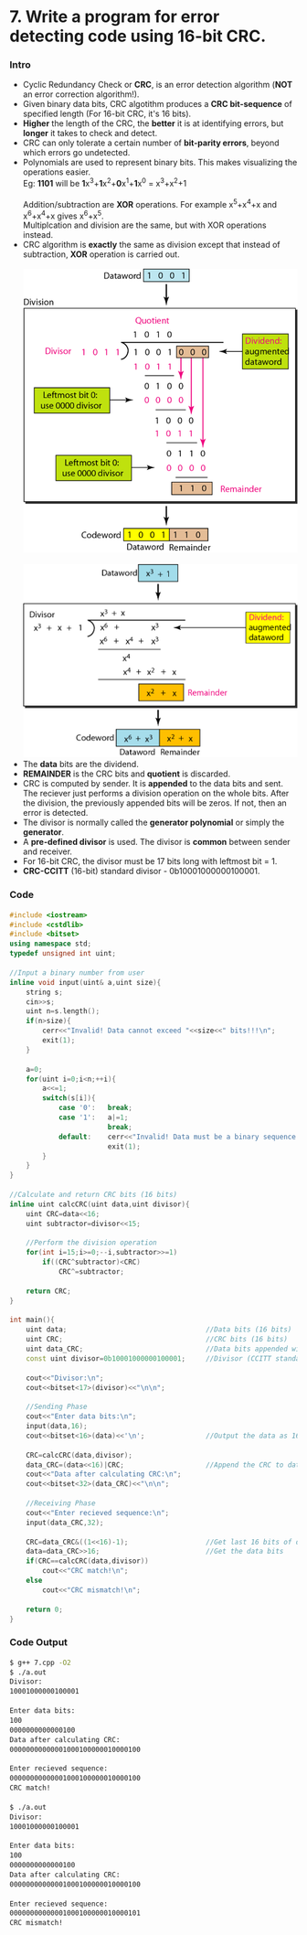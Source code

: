 # 7. Write a program for error detecting code using 16-bit CRC.

### Intro

* Cyclic Redundancy Check or **CRC**, is an error detection algorithm (**NOT** an error correction algorithm!).
* Given binary data bits, CRC algotithm produces a **CRC bit-sequence** of specified length (For 16-bit CRC, it's 16 bits).
* **Higher** the length of the CRC, the **better** it is at identifying errors, but **longer** it takes to check and detect.
* CRC can only tolerate a certain number of **bit-parity errors**, beyond which errors go undetected.
* Polynomials are used to represent binary bits. This makes visualizing the operations easier.<br>
	Eg:	**1101** will be **1**x<sup>3</sup>+**1**x<sup>2</sup>+**0**x<sup>1</sup>+**1**x<sup>0</sup> = x<sup>3</sup>+x<sup>2</sup>+1<br><br>
	Addition/subtraction are **XOR** operations. For example x<sup>5</sup>+x<sup>4</sup>+x and x<sup>6</sup>+x<sup>4</sup>+x gives x<sup>6</sup>+x<sup>5</sup>.<br>
	Multiplcation and division are the same, but with XOR operations instead.
* CRC algorithm is **exactly** the same as division except that instead of subtraction, **XOR** operation is carried out.
	<br><br><img src="../Images/7-1.png?raw=true" width="480px">
	<br><br><img src="../Images/7-2.png?raw=true" width="480px">
* The **data** bits are the dividend.
* **REMAINDER** is the CRC bits and **quotient** is discarded.
* CRC is computed by sender. It is **appended** to the data bits and sent. The reciever just performs a division operation on the whole bits. After the division, the previously appended bits will be zeros. If not, then an error is detected.
* The divisor is normally called the **generator polynomial** or simply the **generator**.
* A **pre-defined divisor** is used. The divisor is **common** between sender and receiver.
* For 16-bit CRC, the divisor must be 17 bits long with leftmost bit = 1.
* **CRC-CCITT** (16-bit) standard divisor - 0b10001000000100001.

### Code

```c++
#include <iostream>
#include <cstdlib>
#include <bitset>
using namespace std;
typedef unsigned int uint;

//Input a binary number from user
inline void input(uint& a,uint size){
    string s;
    cin>>s;
    uint n=s.length();
    if(n>size){
        cerr<<"Invalid! Data cannot exceed "<<size<<" bits!!!\n";
        exit(1);
    }

    a=0;
    for(uint i=0;i<n;++i){
        a<<=1;
        switch(s[i]){
            case '0':   break;
            case '1':   a|=1;
                        break;
            default:    cerr<<"Invalid! Data must be a binary sequence!!!\n";
                        exit(1);
        }
    }
}

//Calculate and return CRC bits (16 bits)
inline uint calcCRC(uint data,uint divisor){
    uint CRC=data<<16;
    uint subtractor=divisor<<15;

    //Perform the division operation
    for(int i=15;i>=0;--i,subtractor>>=1)
        if((CRC^subtractor)<CRC)
            CRC^=subtractor;

    return CRC;
}

int main(){
    uint data;                                  //Data bits (16 bits)
    uint CRC;                                   //CRC bits (16 bits)
    uint data_CRC;                              //Data bits appended with CRC bits (16+16 bits)
    const uint divisor=0b10001000000100001;     //Divisor (CCITT standard x^16 + x^12 + x^5 + x^0)

    cout<<"Divisor:\n";
    cout<<bitset<17>(divisor)<<"\n\n";

    //Sending Phase
    cout<<"Enter data bits:\n";
    input(data,16);
    cout<<bitset<16>(data)<<'\n';               //Output the data as 16 bits

    CRC=calcCRC(data,divisor);
    data_CRC=(data<<16)|CRC;                    //Append the CRC to data
    cout<<"Data after calculating CRC:\n";
    cout<<bitset<32>(data_CRC)<<"\n\n";

    //Receiving Phase
    cout<<"Enter recieved sequence:\n";
    input(data_CRC,32);

    CRC=data_CRC&((1<<16)-1);                   //Get last 16 bits of data_CRC
    data=data_CRC>>16;                          //Get the data bits
    if(CRC==calcCRC(data,divisor))
        cout<<"CRC match!\n";
    else
        cout<<"CRC mismatch!\n";

    return 0;
}
```

### Code Output

```bash
$ g++ 7.cpp -O2
$ ./a.out
Divisor:
10001000000100001

Enter data bits:
100
0000000000000100
Data after calculating CRC:
00000000000001000100000010000100

Enter recieved sequence:
00000000000001000100000010000100
CRC match!

$ ./a.out
Divisor:
10001000000100001

Enter data bits:
100
0000000000000100
Data after calculating CRC:
00000000000001000100000010000100

Enter recieved sequence:
00000000000001000100000010000101
CRC mismatch!
```
